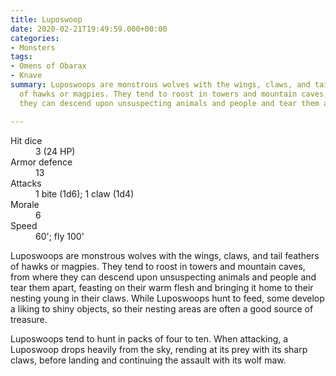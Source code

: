 ```yaml
---
title: Luposwoop
date: 2020-02-21T19:49:59.000+00:00
categories:
- Monsters
tags:
- Omens of Obarax
- Knave
summary: Luposwoops are monstrous wolves with the wings, claws, and tail feathers
  of hawks or magpies. They tend to roost in towers and mountain caves, from where
  they can descend upon unsuspecting animals and people and tear them apart.

---
```

<div class="monster__stat-block">
<dl>
<dt>Hit dice</dt>
<dd>3 (24 HP)</dd>
<dt>Armor defence</dt>
<dd>13</dd>
<dt>Attacks</dt>
<dd>1 bite (1d6); 1 claw (1d4)</dd>
<dt>Morale</dt>
<dd>6</dd>
<dt>Speed</dt>
<dd>60'; fly 100'</dd>
</dl>
</div>

<div class="monster__description">


Luposwoops are monstrous wolves with the wings, claws, and tail feathers of hawks or magpies. They tend to roost in towers and mountain caves, from where they can descend upon unsuspecting animals and people and tear them apart, feasting on their warm flesh and bringing it home to their nesting young in their claws. While Luposwoops hunt to feed, some develop a liking to shiny objects, so their nesting areas are often a good source of treasure.

Luposwoops tend to hunt in packs of four to ten. When attacking, a Luposwoop drops heavily from the sky, rending at its prey with its sharp claws, before landing and continuing the assault with its wolf maw.


</div>